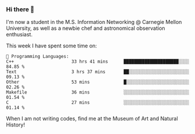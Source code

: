 ### Hi there 👋

I'm now a student in the M.S. Information Networking @ Carnegie Mellon University, as well as a newbie chef and astronomical observation enthusiast. 



<!--START_SECTION:waka-->
This week I have spent some time on: 

```text
💬 Programming Languages: 
C++                      33 hrs 41 mins      █████████████████████░░░░   84.85 % 
Text                     3 hrs 37 mins       ██░░░░░░░░░░░░░░░░░░░░░░░   09.13 % 
Other                    53 mins             █░░░░░░░░░░░░░░░░░░░░░░░░   02.26 % 
Makefile                 36 mins             ░░░░░░░░░░░░░░░░░░░░░░░░░   01.54 % 
C                        27 mins             ░░░░░░░░░░░░░░░░░░░░░░░░░   01.14 % 
```


<!--END_SECTION:waka-->

When I am not writing codes, find me at the Museum of Art and Natural History!
